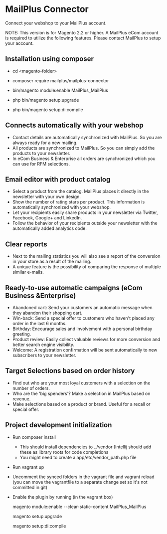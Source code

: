 # MailPlus Connector

Connect your webshop to your MailPlus account.

NOTE: This version is for Magento 2.2 or higher. A MailPlus eCom account is required to utilize the following features. 
Please contact MailPlus to setup your account.

## Installation using composer

- cd \<magento-folder\>

- composer require mailplus/mailplus-connector

- bin/magento module:enable MailPlus_MailPlus

- php bin/magento setup:upgrade

- php bin/magento setup:di:compile



## Connects automatically with your webshop

- Contact details are automatically synchronized with MailPlus. So you are always ready for a new mailing.
- All products are synchronized to MailPlus. So you can simply add the products to your newsletter.
- In eCom Business & Enterprise all orders are synchronized which you can use for RFM selections.

## Email editor with product catalog

- Select a product from the catalog. MailPlus places it directly in the newsletter with your own design.
- Show the number of rating stars per product. This information is automatically synchronized with your webshop. 
- Let your recipients easily share products in your newsletter via Twitter, Facebook, Google+ and LinkedIn.
- Follow the behavior of your recipients outside your newsletter with the automatically added analytics code.

## Clear reports

- Next to the mailing statistics you will also see a report of the conversion in your store as a result of the mailing. 
- A unique feature is the possibility of comparing the response of multiple similar e-mails.

## Ready-to-use automatic campaigns (eCom Business &Enterprise)

- Abandoned cart: Send your customers an automatic message when they abandon their shopping cart.
- Win-back: Send a special offer to customers who haven't placed any order in the last 6 months.
- Birthday: Encourage sales and involvement with a personal birthday greeting.
- Product review: Easily collect valuable reviews for more conversion and better search engine visibility.
- Welcome: A registration confirmation will be sent automatically to new subscribers to your newsletter.

## Target Selections based on order history

- Find out who are your most loyal customers with a selection on the number of orders. 
- Who are the 'big spenders'? Make a selection in MailPlus based on revenue. 
- Make selections based on a product or brand. Useful for a recall or special offer.

## Project development initialization

- Run composer install
	*	This should install dependencies to ../vendor (Intellij should add these as library roots for code completions
	* 	You might need to create a app/etc/vendor_path.php file
- Run vagrant up
- Uncomment the synced folders in the vagrant file and vagrant reload (you can move the vagrantfile to a separate change set so it's not committed in git)
- Enable the plugin by running (in the vagrant box)

	magento module:enable --clear-static-content MailPlus_MailPlus
	
	magento setup:upgrade
	
	magento setup:di:compile
